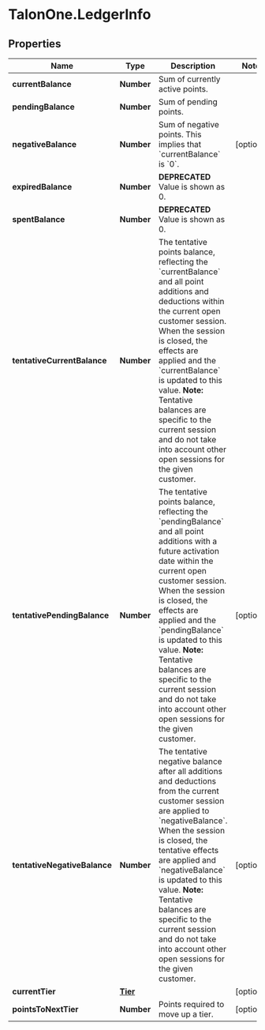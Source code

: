 # TalonOne.LedgerInfo

## Properties

Name | Type | Description | Notes
------------ | ------------- | ------------- | -------------
**currentBalance** | **Number** | Sum of currently active points. | 
**pendingBalance** | **Number** | Sum of pending points. | 
**negativeBalance** | **Number** | Sum of negative points. This implies that &#x60;currentBalance&#x60; is &#x60;0&#x60;. | [optional] 
**expiredBalance** | **Number** | **DEPRECATED** Value is shown as 0.  | 
**spentBalance** | **Number** | **DEPRECATED** Value is shown as 0.  | 
**tentativeCurrentBalance** | **Number** | The tentative points balance, reflecting the &#x60;currentBalance&#x60; and all point additions and deductions within the current open customer session. When the session is closed, the effects are applied and the &#x60;currentBalance&#x60; is updated to this value.  **Note:** Tentative balances are specific to the current session and do not take into account other open sessions for the given customer.  | 
**tentativePendingBalance** | **Number** | The tentative points balance, reflecting the &#x60;pendingBalance&#x60; and all point additions with a future activation date within the current open customer session. When the session is closed, the effects are applied and the &#x60;pendingBalance&#x60; is updated to this value.  **Note:** Tentative balances are specific to the current session and do not take into account other open sessions for the given customer.  | [optional] 
**tentativeNegativeBalance** | **Number** | The tentative negative balance after all additions and deductions from the current customer session are applied to &#x60;negativeBalance&#x60;. When the session is closed, the tentative effects are applied and &#x60;negativeBalance&#x60; is updated to this value.  **Note:** Tentative balances are specific to the current session and do not take into account other open sessions for the given customer.  | [optional] 
**currentTier** | [**Tier**](Tier.md) |  | [optional] 
**pointsToNextTier** | **Number** | Points required to move up a tier. | [optional] 


